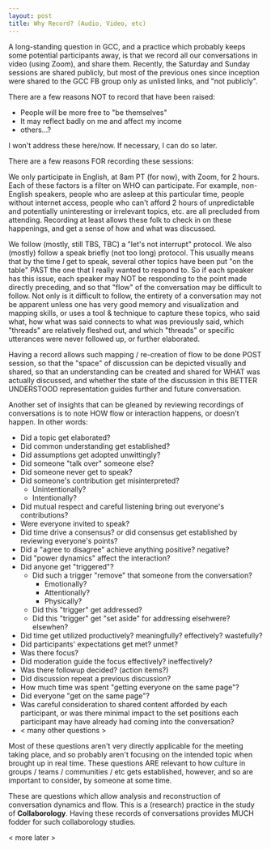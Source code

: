 ```yaml
---
layout: post
title: Why Record? (Audio, Video, etc)
---
```


A long-standing question in GCC, and a practice which probably keeps
some potential participants away, is that we record all our
conversations in video (using Zoom), and share them. Recently, the
Saturday and Sunday sessions are shared publicly, but most of the
previous ones since inception were shared to the GCC FB group only as
unlisted links, and "not publicly".

There are a few reasons NOT to record that have been raised:
* People will be more free to "be themselves"
* It may reflect badly on me and affect my income
* others...?

I won't address these here/now. If necessary, I can do so later.

There are a few reasons FOR recording these sessions:

We only participate in English, at 8am PT (for now), with Zoom, for 2
hours. Each of these factors is a filter on WHO can participate. For
example, non-English speakers, people who are asleep at this
particular time, people without internet access, people who can't
afford 2 hours of unpredictable and potentially uninteresting or
irrelevant topics, etc. are all precluded from attending. Recording at
least allows these folk to check in on these happenings, and get a
sense of how and what was discussed.

We follow (mostly, still TBS, TBC) a "let's not interrupt"
  protocol. We also (mostly) follow a speak briefly (not too long)
  protocol. This usually means that by the time *I* get to speak,
  several other topics have been put "on the table" PAST the one that
  I really wanted to respond to. So if each speaker has this issue,
  each speaker may NOT be responding to the point made directly
  preceding, and so that "flow" of the conversation may be difficult
  to follow. Not only is it difficult to follow, the entirety of a
  conversation may not be apparent unless one has very good memory and
  visualization and mapping skills, or uses a tool & technique to
  capture these topics, who said what, how what was said connects to
  what was previously said, which "threads" are relatively fleshed
  out, and which "threads" or specific utterances were never followed
  up, or further elaborated.

Having a record allows such mapping / re-creation of flow to be done
POST session, so that the "space" of discussion can be depicted
visually and shared, so that an understanding can be created and
shared for WHAT was actually discussed, and whether the state of the
discussion in this BETTER UNDERSTOOD representation guides further and
future conversation.

Another set of insights that can be gleaned by reviewing recordings of
conversations is to note HOW flow or interaction happens, or doesn't
happen. In other words:

* Did a topic get elaborated?
* Did common understanding get established?
* Did assumptions get adopted unwittingly?
* Did someone "talk over" someone else?
* Did someone never get to speak?
* Did someone's contribution get misinterpreted?
  * Unintentionally?
  * Intentionally?
* Did mutual respect and careful listening bring out everyone's contributions?
* Were everyone invited to speak?
* Did time drive a consensus? or did consensus get established by reviewing everyone's points?
* Did a "agree to disagree" achieve anything positive? negative?
* Did "power dynamics" affect the interaction?
* Did anyone get "triggered"?
  * Did such a trigger "remove" that someone from the conversation?
    * Emotionally?
    * Attentionally?
    * Physically?
  * Did this "trigger" get addressed?
  * Did this "trigger" get "set aside" for addressing elsehwere? elsewhen?
* Did time get utilized productively? meaningfully? effectively? wastefully?
* Did participants' expectations get met? unmet?
* Was there focus?
* Did moderation guide the focus effectively? ineffectively?
* Was there followup decided? (action items?)
* Did discussion repeat a previous discussion?
* How much time was spent "getting everyone on the same page"?
* Did everyone "get on the same page"?
* Was careful consideration to shared content afforded by each participant, or was there minimal impact to the set positions each participant may have already had coming into the conversation?
* < many other questions >

Most of these questions aren't very directly applicable for the
meeting taking place, and so probably aren't focusing on the intended
topic when brought up in real time. These questions ARE relevant to
how culture in groups / teams / communities / etc gets established,
however, and so are important to consider, by someone at some time.

These are questions which allow analysis and reconstruction of
conversation dynamics and flow. This is a (research) practice in the
study of **Collaborology**. Having these records of conversations
provides MUCH fodder for such collaborology studies.

< more later >
